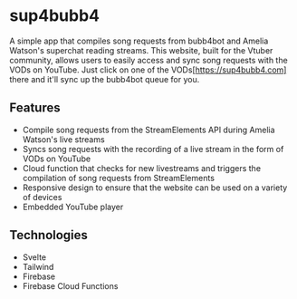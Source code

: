 # sup4bubb4

A simple app that compiles song requests from bubb4bot and Amelia Watson's superchat reading streams. This website, built for the Vtuber community, allows users to easily access and sync song requests with the VODs on YouTube. Just click on one of the VODs[https://sup4bubb4.com] there and it'll sync up the bubb4bot queue for you.

## Features
- Compile song requests from the StreamElements API during Amelia Watson's live streams
- Syncs song requests with the recording of a live stream in the form of VODs on YouTube
- Cloud function that checks for new livestreams and triggers the compilation of song requests from StreamElements
- Responsive design to ensure that the website can be used on a variety of devices
- Embedded YouTube player

## Technologies
- Svelte
- Tailwind
- Firebase
- Firebase Cloud Functions
